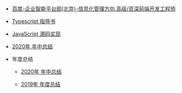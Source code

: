 - [百度-企业智能平台部(北京)-信息化管理方向 高级/资深前端开发工程师](https://juejin.im/pin/6868560019175505934)
- [Typescript 指导书](https://rain120.github.io/typescript-guide/)
- [JavaScript 源码实现](https://rain120.github.io/awesome-javascript-code-implementation/)
- [2020年 年中总结](https://github.com/Rain120/Web-Study/issues/13)
- 年度总结

  - [2020年 年中总结](https://github.com/Rain120/Web-Study/issues/13)

  - [2019年 年度总结](https://github.com/Rain120/Web-Study/issues/12)

<!-- - Lang(测试)
  - 中文
  - English
  - Spanish
  - French -->

